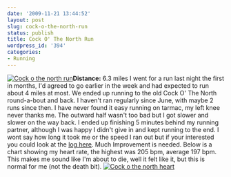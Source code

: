 ```yaml
---
date: '2009-11-21 13:44:52'
layout: post
slug: cock-o-the-north-run
status: publish
title: Cock O' The North Run
wordpress_id: '394'
categories:
- Running
---
```


[![Cock o the north run](http://www.stevenhorner.com/wp-content/uploads/2009/11/Cock-o-the-north-run-253x300.jpg)](http://www.stevenhorner.com/wp-content/uploads/2009/11/Cock-o-the-north-run.jpg)**Distance:** 6.3 miles I went for a run last night the first in months, I'd agreed to go earlier in the week and had expected to run about 4 miles at most. We ended up running to the old Cock O' The North round-a-bout and back. I haven't ran regularly since June, with maybe 2 runs since then. I have never found it easy running on tarmac, my left knee never thanks me. The outward half wasn't too bad but I got slower and slower on the way back. I ended up finishing 5 minutes behind my running partner, although I was happy I didn't give in and kept running to the end. I wont say how long it took me or the speed I ran out but if your interested you could look at the [log here](http://bit.ly/8MdngO). Much Improvement is needed. Below is a chart showing my heart rate, the highest was 205 bpm, average 197 bpm. This makes me sound like I'm about to die, well it felt like it, but this is normal for me (not the death bit). [![Cock o the north heart](http://www.stevenhorner.com/wp-content/uploads/2009/11/Cock-o-the-north-heart-299x62.jpg)](http://www.stevenhorner.com/wp-content/uploads/2009/11/Cock-o-the-north-heart.jpg)

